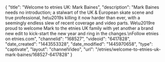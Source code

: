 {
    "title": "Welcome to etnies UK: Mark Baines",
    "description": "Mark Baines needs no introduction; a stalwart of the UK & European skate scene and true professional, he\u2019s killing it now harder than ever, with a seemingly endless slew of recent coverage and video parts. We\u2019re proud to welcome Mark to the etnies UK family with yet another a brand new edit to kick-start the new year and ring in the changes.\nFollow etnies on etnies.com",
    "channelid": "168527",
    "videoid": "6417828",
    "date_created": "1443553328",
    "date_modified": "1445970658",
    "type": "captivate",
    "layout": "channelVideo",
    "url": "\/etnies\/welcome-to-etnies-uk-mark-baines\/168527-6417828"
}